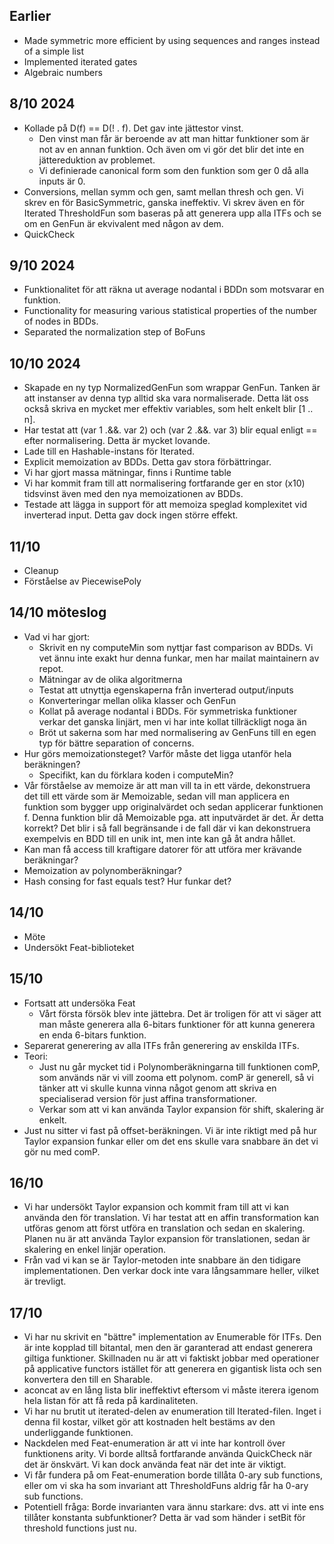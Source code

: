 ## Earlier

- Made symmetric more efficient by using sequences and ranges instead of a simple list
- Implemented iterated gates
- Algebraic numbers
## 8/10 2024

- Kollade på D(f) == D(! . f). Det gav inte jättestor vinst.
	- Den vinst man får är beroende av att man hittar funktioner som är not av en annan funktion. Och även om vi gör det blir det inte en jättereduktion av problemet.
	- Vi definierade canonical form som den funktion som ger 0 då alla inputs är 0.
- Conversions, mellan symm och gen, samt mellan thresh och gen. Vi skrev en för BasicSymmetric, ganska ineffektiv. Vi skrev även en för Iterated ThresholdFun som baseras på att generera upp alla ITFs och se om en GenFun är ekvivalent med någon av dem.
- QuickCheck

## 9/10 2024

- Funktionalitet för att räkna ut average nodantal i BDDn som motsvarar en funktion.
- Functionality for measuring various statistical properties of the number of nodes in BDDs.
- Separated the normalization step of BoFuns

## 10/10 2024

- Skapade en ny typ NormalizedGenFun som wrappar GenFun. Tanken är att instanser av denna typ alltid ska vara normaliserade. Detta lät oss också skriva en mycket mer effektiv variables, som helt enkelt blir \[1 .. n].
- Har testat att (var 1 .&&. var 2) och (var 2 .&&. var 3) blir equal enligt == efter normalisering. Detta är mycket lovande.
- Lade till en Hashable-instans för Iterated.
- Explicit memoization av BDDs. Detta gav stora förbättringar.
- Vi har gjort massa mätningar, finns i Runtime table
- Vi har kommit fram till att normalisering fortfarande ger en stor (x10) tidsvinst även med den nya memoizationen av BDDs.
- Testade att lägga in support för att memoiza speglad komplexitet vid inverterad input. Detta gav dock ingen större effekt.

## 11/10

- Cleanup
- Förståelse av PiecewisePoly

## 14/10 möteslog

- Vad vi har gjort:
	- Skrivit en ny computeMin som nyttjar fast comparison av BDDs. Vi vet ännu inte exakt hur denna funkar, men har mailat maintainern av repot.
	- Mätningar av de olika algoritmerna
	- Testat att utnyttja egenskaperna från inverterad output/inputs
	- Konverteringar mellan olika klasser och GenFun
	- Kollat på average nodantal i BDDs. För symmetriska funktioner verkar det ganska linjärt, men vi har inte kollat tillräckligt noga än
	- Bröt ut sakerna som har med normalisering av GenFuns till en egen typ för bättre separation of concerns.
- Hur görs memoizationsteget? Varför måste det ligga utanför hela beräkningen?
	- Specifikt, kan du förklara koden i computeMin?
- Vår förståelse av memoize är att man vill ta in ett värde, dekonstruera det till ett värde som är Memoizable, sedan vill man applicera en funktion som bygger upp originalvärdet och sedan applicerar funktionen f. Denna funktion blir då Memoizable pga. att inputvärdet är det. Är detta korrekt? Det blir i så fall begränsande i de fall där vi kan dekonstruera exempelvis en BDD till en unik int, men inte kan gå åt andra hållet.
- Kan man få access till kraftigare datorer för att utföra mer krävande beräkningar?
- Memoization av polynomberäkningar?
- Hash consing for fast equals test? Hur funkar det?

## 14/10

- Möte
- Undersökt Feat-biblioteket

## 15/10

- Fortsatt att undersöka Feat
	- Vårt första försök blev inte jättebra. Det är troligen för att vi säger att man måste generera alla 6-bitars funktioner för att kunna generera en enda 6-bitars funktion.
- Separerat generering av alla ITFs från generering av enskilda ITFs.
- Teori:
	- Just nu går mycket tid i Polynomberäkningarna till funktionen comP, som används när vi vill zooma ett polynom. comP är generell, så vi tänker att vi skulle kunna vinna något genom att skriva en specialiserad version för just affina transformationer.
	- Verkar som att vi kan använda Taylor expansion för shift, skalering är enkelt.
- Just nu sitter vi fast på offset-beräkningen. Vi är inte riktigt med på hur Taylor expansion funkar eller om det ens skulle vara snabbare än det vi gör nu med comP.

## 16/10

- Vi har undersökt Taylor expansion och kommit fram till att vi kan använda den för translation. Vi har testat att en affin transformation kan utföras genom att först utföra en translation och sedan en skalering. Planen nu är att använda Taylor expansion för translationen, sedan är skalering en enkel linjär operation.
- Från vad vi kan se är Taylor-metoden inte snabbare än den tidigare implementationen. Den verkar dock inte vara långsammare heller, vilket är trevligt.
## 17/10

- Vi har nu skrivit en "bättre" implementation av Enumerable för ITFs. Den är inte kopplad till bitantal, men den är garanterad att endast generera giltiga funktioner. Skillnaden nu är att vi faktiskt jobbar med operationer på applicative functors istället för att generera en gigantisk lista och sen konvertera den till en Sharable.
- aconcat av en lång lista blir ineffektivt eftersom vi måste iterera igenom hela listan för att få reda på kardinaliteten.
- Vi har nu brutit ut iterated-delen av enumeration till Iterated-filen. Inget i denna fil kostar, vilket gör att kostnaden helt bestäms av den underliggande funktionen.
- Nackdelen med Feat-enumeration är att vi inte har kontroll över funktionens arity. Vi borde alltså fortfarande använda QuickCheck när det är önskvärt. Vi kan dock använda feat när det inte är viktigt.
- Vi får fundera på om Feat-enumeration borde tillåta 0-ary sub functions, eller om vi ska ha som invariant att ThresholdFuns aldrig får ha 0-ary sub functions.
- Potentiell fråga: Borde invarianten vara ännu starkare: dvs. att vi inte ens tillåter konstanta subfunktioner? Detta är vad som händer i setBit för threshold functions just nu.